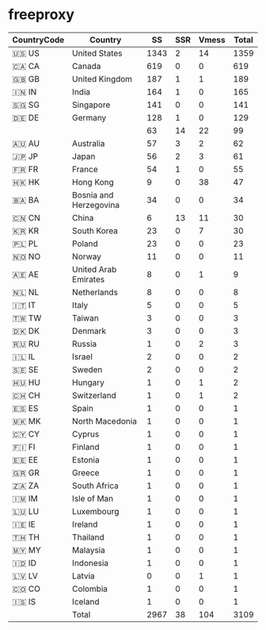 # freeproxy

|CountryCode|Country|SS|SSR|Vmess|Total|
|  ----  | ----  |  ----  | ----  |  ----  | ----  |
|🇺🇸 US|United States|1343|2|14|1359|
|🇨🇦 CA|Canada|619|0|0|619|
|🇬🇧 GB|United Kingdom|187|1|1|189|
|🇮🇳 IN|India|164|1|0|165|
|🇸🇬 SG|Singapore|141|0|0|141|
|🇩🇪 DE|Germany|128|1|0|129|
| ||63|14|22|99|
|🇦🇺 AU|Australia|57|3|2|62|
|🇯🇵 JP|Japan|56|2|3|61|
|🇫🇷 FR|France|54|1|0|55|
|🇭🇰 HK|Hong Kong|9|0|38|47|
|🇧🇦 BA|Bosnia and Herzegovina|34|0|0|34|
|🇨🇳 CN|China|6|13|11|30|
|🇰🇷 KR|South Korea|23|0|7|30|
|🇵🇱 PL|Poland|23|0|0|23|
|🇳🇴 NO|Norway|11|0|0|11|
|🇦🇪 AE|United Arab Emirates|8|0|1|9|
|🇳🇱 NL|Netherlands|8|0|0|8|
|🇮🇹 IT|Italy|5|0|0|5|
|🇹🇼 TW|Taiwan|3|0|0|3|
|🇩🇰 DK|Denmark|3|0|0|3|
|🇷🇺 RU|Russia|1|0|2|3|
|🇮🇱 IL|Israel|2|0|0|2|
|🇸🇪 SE|Sweden|2|0|0|2|
|🇭🇺 HU|Hungary|1|0|1|2|
|🇨🇭 CH|Switzerland|1|0|1|2|
|🇪🇸 ES|Spain|1|0|0|1|
|🇲🇰 MK|North Macedonia|1|0|0|1|
|🇨🇾 CY|Cyprus|1|0|0|1|
|🇫🇮 FI|Finland|1|0|0|1|
|🇪🇪 EE|Estonia|1|0|0|1|
|🇬🇷 GR|Greece|1|0|0|1|
|🇿🇦 ZA|South Africa|1|0|0|1|
|🇮🇲 IM|Isle of Man|1|0|0|1|
|🇱🇺 LU|Luxembourg|1|0|0|1|
|🇮🇪 IE|Ireland|1|0|0|1|
|🇹🇭 TH|Thailand|1|0|0|1|
|🇲🇾 MY|Malaysia|1|0|0|1|
|🇮🇩 ID|Indonesia|1|0|0|1|
|🇱🇻 LV|Latvia|0|0|1|1|
|🇨🇴 CO|Colombia|1|0|0|1|
|🇮🇸 IS|Iceland|1|0|0|1|
||Total|2967|38|104|3109|
